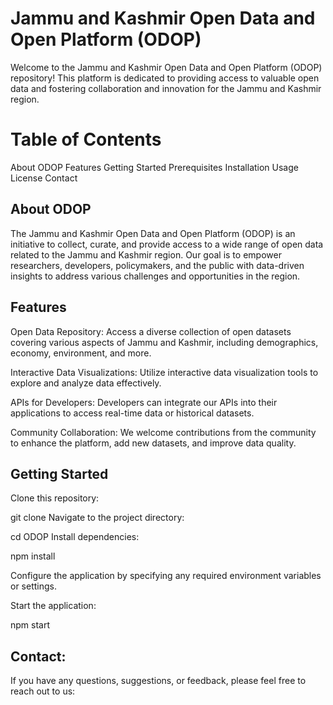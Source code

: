 # Jammu and Kashmir Open Data and Open Platform (ODOP)


Welcome to the Jammu and Kashmir Open Data and Open Platform (ODOP) repository! This platform is dedicated to providing access to valuable open data and fostering collaboration and innovation for the Jammu and Kashmir region.

# Table of Contents
About ODOP
Features
Getting Started
Prerequisites
Installation
Usage
License
Contact

## About ODOP
The Jammu and Kashmir Open Data and Open Platform (ODOP) is an initiative to collect, curate, and provide access to a wide range of open data related to the Jammu and Kashmir region. Our goal is to empower researchers, developers, policymakers, and the public with data-driven insights to address various challenges and opportunities in the region.

## Features
Open Data Repository: Access a diverse collection of open datasets covering various aspects of Jammu and Kashmir, including demographics, economy, environment, and more.

Interactive Data Visualizations: Utilize interactive data visualization tools to explore and analyze data effectively.

APIs for Developers: Developers can integrate our APIs into their applications to access real-time data or historical datasets.

Community Collaboration: We welcome contributions from the community to enhance the platform, add new datasets, and improve data quality.

## Getting Started

Clone this repository:

git clone 
Navigate to the project directory:

cd ODOP
Install dependencies:

npm install

Configure the application by specifying any required environment variables or settings.

Start the application:

npm start



## Contact:

If you have any questions, suggestions, or feedback, please feel free to reach out to us:
